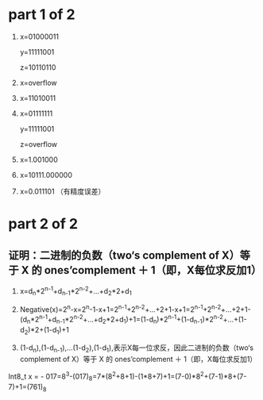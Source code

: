 
# part 1 of 2

1. x=01000011

    y=11111001

    z=10110110

2. x=overflow

3. x=11010011

4. x=01111111

    y=11111001

    z=overflow


5. x=1.001000

6. x=10111.000000

7. x=0.011101 （有精度误差）



# part 2 of 2

## 证明：二进制的负数（two‘s complement of X）等于 X 的 ones’complement ＋ 1（即，X每位求反加1）

1. x=d<sub>n</sub>*2<sup>n-1</sup>+d<sub>n-1</sub>*2<sup>n-2</sup>+...+d<sub>2</sub>*2+d<sub>1</sub>

2. Negative(x)=2<sup>n</sup>-x=2<sup>n</sup>-1-x+1=2<sup>n-1</sup>+2<sup>n-2</sup>+...+2+1-x+1=2<sup>n-1</sup>+2<sup>n-2</sup>+...+2+1-(d<sub>n</sub>*2<sup>n-1</sup>+d<sub>n-1</sub>*2<sup>n-2</sup>+...+d<sub>2</sub>*2+d<sub>1</sub>)+1=(1-d<sub>n</sub>)*2<sup>n-1</sup>+(1-d<sub>n-1</sub>)*2<sup>n-2</sup>+...+(1-d<sub>2</sub>)*2+(1-d<sub>1</sub>)+1

3. (1-d<sub>n</sub>),(1-d<sub>n-1</sub>),...(1-d<sub>2</sub>),(1-d<sub>1</sub>),表示X每一位求反，因此二进制的负数（two‘s complement of X）等于 X 的 ones’complement ＋ 1（即，X每位求反加1）


Int8_t x = - 017=8<sup>3</sup>-(017)<sub>8</sub>=7*(8<sup>2</sup>+8+1)-(1*8<sup></sup>+7)+1=(7-0)*8<sup>2</sup>+(7-1)*8+(7-7)+1=(761)<sub>8</sub>

